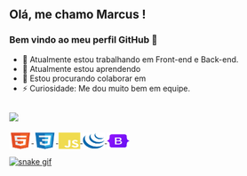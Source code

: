 ## Olá, me chamo Marcus ! 
### Bem vindo ao meu perfil GitHub 👋


- 🔭 Atualmente estou trabalhando em Front-end e Back-end.
- 🌱 Atualmente estou aprendendo 
- 👯 Estou procurando colaborar em 
- ⚡ Curiosidade: Me dou muito bem em equipe.

##

<div>
  <a href="https://github.com/MarcusContatoDev">
  <img height="180em" src="https://github-readme-stats.vercel.app/api?username=MarcusContatoDev&show_icons=true&theme=onedark&include_all_commits=true&count_private=true"/>
  
</div>
  
  
  
<div style="display: inline_block"><br>
   <img align="center" alt="Marcus-Html" height="30" width="40" src="https://raw.githubusercontent.com/devicons/devicon/master/icons/html5/html5-original.svg">
   <img align="center" alt="Marcus-css3" height="30" width="40" src="https://raw.githubusercontent.com/devicons/devicon/master/icons/css3/css3-original.svg">
   <img align="center" alt="Marcus-javascript" height="30" width="40" src="https://raw.githubusercontent.com/devicons/devicon/master/icons/javascript/javascript-plain.svg">
   <img align="center" alt="Marcus-jquery" height="30" width="40" src="https://raw.githubusercontent.com/devicons/devicon/master/icons/jquery/jquery-original.svg">
   <img align="center" alt="Marcus-bootstrap" height="30" width="40" src="https://raw.githubusercontent.com/devicons/devicon/master/icons/bootstrap/bootstrap-original.svg">
</div>  
  
  
 ![snake gif](https://github.com/MarcusContatoDev/MarcusContatoDev/blob/output/github-contribution-grid-snake.svg)
